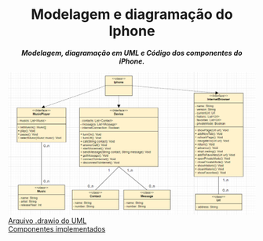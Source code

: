 <h1 align="center">
 Modelagem e diagramação do Iphone
</h1>

<p align="center">
	<b><i>
    Modelagem, diagramação em UML e Código dos componentes do iPhone. 
  </i></b>
</p>

<img src="./iphone.png" alt="Imagem do UML do Iphone">
<a href="./iphone.drawio">Arquivo .drawio do UML</a> <br>
<a href="./src">Componentes implementados</a>
